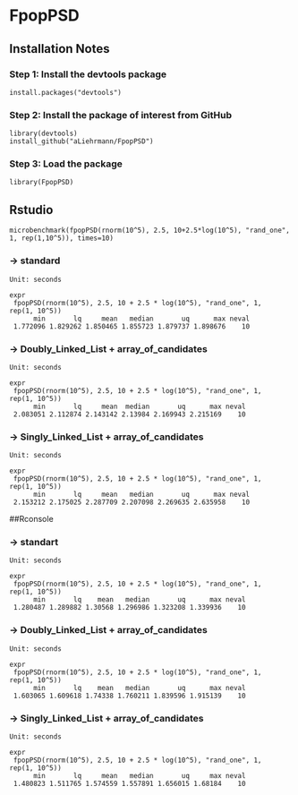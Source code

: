 # FpopPSD

## Installation Notes 

### Step 1: Install the devtools package

```
install.packages("devtools")
```

### Step 2: Install the package of interest from GitHub

```
library(devtools)
install_github("aLiehrmann/FpopPSD")
```

### Step 3: Load the package

```
library(FpopPSD)
```

## Rstudio

```{r}
microbenchmark(fpopPSD(rnorm(10^5), 2.5, 10+2.5*log(10^5), "rand_one", 1, rep(1,10^5)), times=10)
```

### -> standard
```
Unit: seconds
                                                                              expr
 fpopPSD(rnorm(10^5), 2.5, 10 + 2.5 * log(10^5), "rand_one", 1,      rep(1, 10^5))
      min       lq     mean   median       uq      max neval
 1.772096 1.829262 1.850465 1.855723 1.879737 1.898676    10
```

### -> Doubly_Linked_List + array_of_candidates
```
Unit: seconds
                                                                              expr
 fpopPSD(rnorm(10^5), 2.5, 10 + 2.5 * log(10^5), "rand_one", 1,      rep(1, 10^5))
      min       lq     mean  median       uq      max neval
 2.083051 2.112874 2.143142 2.13984 2.169943 2.215169    10
```

### -> Singly_Linked_List + array_of_candidates

```
Unit: seconds
                                                                              expr
 fpopPSD(rnorm(10^5), 2.5, 10 + 2.5 * log(10^5), "rand_one", 1,      rep(1, 10^5))
      min       lq     mean   median       uq      max neval
 2.153212 2.175025 2.287709 2.207098 2.269635 2.635958    10
```

##Rconsole

### -> standart
```
Unit: seconds
                                                                              expr
 fpopPSD(rnorm(10^5), 2.5, 10 + 2.5 * log(10^5), "rand_one", 1,      rep(1, 10^5))
      min       lq    mean   median       uq      max neval
 1.280487 1.289882 1.30568 1.296986 1.323208 1.339936    10
```

### -> Doubly_Linked_List + array_of_candidates
```
Unit: seconds
                                                                              expr
 fpopPSD(rnorm(10^5), 2.5, 10 + 2.5 * log(10^5), "rand_one", 1,      rep(1, 10^5))
      min       lq    mean   median       uq      max neval
 1.603065 1.609618 1.74338 1.760211 1.839596 1.915139    10
```

### -> Singly_Linked_List + array_of_candidates
```
Unit: seconds
                                                                              expr
 fpopPSD(rnorm(10^5), 2.5, 10 + 2.5 * log(10^5), "rand_one", 1,      rep(1, 10^5))
      min       lq     mean   median       uq     max neval
 1.480823 1.511765 1.574559 1.557891 1.656015 1.68184    10
```